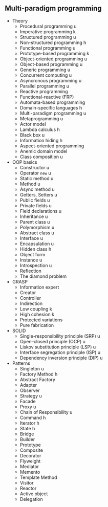 ## Multi-paradigm programming

- Theory
  - Procedural programming u
  - Imperative programming k
  - Structured programming u
  - Non-structured programming h
  - Functional programming u
  - Prototype-based programming k
  - Object-oriented programming u
  - Object-based programming u
  - Generic programming u
  - Concurrent computing u
  - Asyncronous programming u
  - Parallel programming u
  - Reactive programming
  - Functional-reactive (FRP) 
  - Automata-based programming
  - Domain-specific languages h
  - Multi-paradigm programming u
  - Metaprogramming u
  - Actor model
  - Lambda calculus h
  - Black box u
  - Information hiding h
  - Aspect-oriented programming
  - Anemic domain model
  - Class composition u
- OOP basics
  - Constructor u
  - Operator `new` u
  - Static method u
  - Method u
  - Async method u
  - Getters, Setters u
  - Public fields u
  - Private fields u
  - Field declarations u
  - Inheritance u
  - Parent class u
  - Polymorphism u
  - Abstract class u
  - Interface u
  - Encapsulation u
  - Hidden class h
  - Object form 
  - Instance u
  - Introspection u
  - Reflection
  - The diamond problem
- GRASP
  - Information expert
  - Creator
  - Controller
  - Indirection
  - Low coupling k
  - High cohesion k
  - Protected variations
  - Pure fabrication
- SOLID
  - Single-responsibility principle (SRP) u
  - Open–closed principle (OCP) u
  - Liskov substitution principle (LSP) u
  - Interface segregation principle (ISP) u
  - Dependency inversion principle (DIP) u
- Patterns
  - Singleton u
  - Factory Method h
  - Abstract Factory
  - Adapter
  - Observer
  - Strategy u
  - Facade
  - Proxy u
  - Chain of Responsibility u
  - Command h
  - Iterator h
  - State h
  - Bridge
  - Builder
  - Prototype
  - Composite
  - Decorator
  - Flyweight
  - Mediator
  - Memento
  - Template Method
  - Visitor
  - Reactor
  - Active object
  - Delegation
